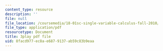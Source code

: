 ```yaml
---
content_type: resource
description: ''
file: null
file_location: /coursemedia/18-01sc-single-variable-calculus-fall-2010/8facd977ec8ae6879137ab59c83b9eaa_TpWQlKHPyJ4.pdf
file_type: application/pdf
resourcetype: Document
title: 3play pdf file
uid: 8facd977-ec8a-e687-9137-ab59c83b9eaa
---
```

